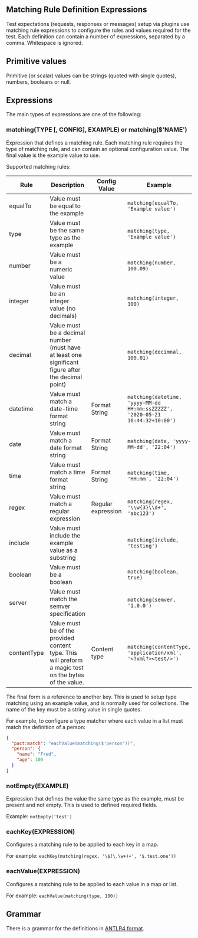 Matching Rule Definition Expressions
------------------------------------

Test expectations (requests, responses or messages) setup via plugins use matching rule expressions to configure the
rules and values required for the test. Each definition can contain a number of expressions, separated by a comma.
Whitespace is ignored.

## Primitive values

Primitive (or scalar) values can be strings (quoted with single quotes), numbers, booleans or null.

## Expressions

The main types of expressions are one of the following:

### matching(TYPE [, CONFIG], EXAMPLE) or matching($'NAME')

Expression that defines a matching rule. Each matching rule requires the type of matching rule, and can contain an optional
configuration value. The final value is the example value to use.

Supported matching rules:

| Rule        | Description                                                                                           | Config Value       | Example                                                                       |
|-------------|-------------------------------------------------------------------------------------------------------|--------------------|-------------------------------------------------------------------------------|
| equalTo     | Value must be equal to the example                                                                    |                    | `matching(equalTo, 'Example value')`                                          |                
| type        | Value must be the same type as the example                                                            |                    | `matching(type, 'Example value')`                                             |    
| number      | Value must be a numeric value                                                                         |                    | `matching(number, 100.09)`                                                    |                  
| integer     | Value must be an integer value (no decimals)                                                          |                    | `matching(integer, 100)`                                                      |         
| decimal     | Value must be a decimal number (must have at least one significant figure after the decimal point)    |                    | `matching(decimnal, 100.01)`                                                  |         
| datetime    | Value must match a date-time format string                                                            | Format String      | `matching(datetime, 'yyyy-MM-dd HH:mm:ssZZZZZ', '2020-05-21 16:44:32+10:00')` |
| date        | Value must match a date format string                                                                 | Format String      | `matching(date, 'yyyy-MM-dd', '22:04')`                                       |
| time        | Value must match a time format string                                                                 | Format String      | `matching(time, 'HH:mm', '22:04')`                                            |
| regex       | Value must match a regular expression                                                                 | Regular expression | `matching(regex, '\\w{3}\\d+', 'abc123')`                                     |
| include     | Value must include the example value as a substring                                                   |                    | `matching(include, 'testing')`                                                |
| boolean     | Value must be a boolean                                                                               |                    | `matching(boolean, true)`                                                     |
| server      | Value must match the semver specification                                                             |                    | `matching(semver, '1.0.0')`                                                   |
| contentType | Value must be of the provided content type. This will preform a magic test on the bytes of the value. | Content type       | `matching(contentType, 'application/xml', '<?xml?><test/>')`                  |

The final form is a reference to another key. This is used to setup type matching using an example value, and is normally
used for collections. The name of the key must be a string value in single quotes. 

For example, to configure a type matcher where each value in a list must match the definition of a person:

```json
{
  "pact:match": "eachValue(matching($'person'))",
  "person": {
    "name": "Fred",
    "age": 100
  }
}
```

### notEmpty(EXAMPLE)

Expression that defines the value the same type as the example, must be present and not empty. This is used to defined 
required fields.

Example: `notEmpty('test')`

### eachKey(EXPRESSION)

Configures a matching rule to be applied to each key in a map.

For example: `eachKey(matching(regex, '\$(\.\w+)+', '$.test.one'))`

### eachValue(EXPRESSION)

Configures a matching rule to be applied to each value in a map or list.

For example: `eachValue(matching(type, 100))`  

## Grammar

There is a grammar for the definitions in [ANTLR4 format](https://github.com/pact-foundation/pact-plugins/blob/main/docs/matching-rule-definition.g4).
